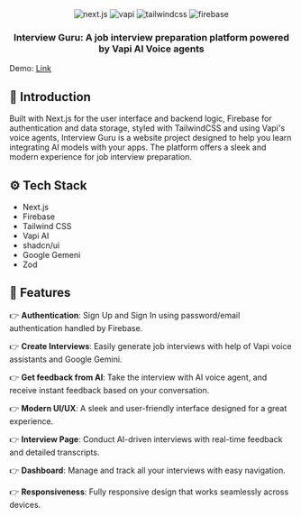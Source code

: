 <div align="center">
  
  <div>
    <img src="https://img.shields.io/badge/-Next.JS-black?style=for-the-badge&logoColor=white&logo=nextdotjs&color=black" alt="next.js" />
    <img src="https://img.shields.io/badge/-Vapi-white?style=for-the-badge&color=5dfeca" alt="vapi" />
    <img src="https://img.shields.io/badge/-Tailwind_CSS-black?style=for-the-badge&logoColor=white&logo=tailwindcss&color=06B6D4" alt="tailwindcss" />
    <img src="https://img.shields.io/badge/-Firebase-black?style=for-the-badge&logoColor=white&logo=firebase&color=DD2C00" alt="firebase" />
  </div>

  <h3 align="center">Interview Guru: A job interview preparation platform powered by Vapi AI Voice agents</h3>

</div>

Demo: [Link](https://drive.google.com/file/d/1Ho8uRcdsjCTMsrm7vyaynKTrJCdF4LHg/view?usp=drive_link)


## 🤖 Introduction

Built with Next.js for the user interface and backend logic, Firebase for authentication and data storage, styled with TailwindCSS and using Vapi's voice agents, Interview Guru is a website project designed to help you learn integrating AI models with your apps. The platform offers a sleek and modern experience for job interview preparation.


## ⚙️ Tech Stack

- Next.js
- Firebase
- Tailwind CSS
- Vapi AI
- shadcn/ui
- Google Gemeni
- Zod

## 🔋 Features

👉 **Authentication**: Sign Up and Sign In using password/email authentication handled by Firebase.

👉 **Create Interviews**: Easily generate job interviews with help of Vapi voice assistants and Google Gemini.

👉 **Get feedback from AI**: Take the interview with AI voice agent, and receive instant feedback based on your conversation.

👉 **Modern UI/UX**: A sleek and user-friendly interface designed for a great experience.

👉 **Interview Page**: Conduct AI-driven interviews with real-time feedback and detailed transcripts.

👉 **Dashboard**: Manage and track all your interviews with easy navigation.

👉 **Responsiveness**: Fully responsive design that works seamlessly across devices.

